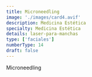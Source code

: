 ```yaml
---
title: Microneedling
image: './images/card4.avif'
description: Medicina Estética
specialty: Medicina Estética
details: laser-para-manchas
type: ['faciales']
numberType: 14
draft: false
---
```


Microneedling
